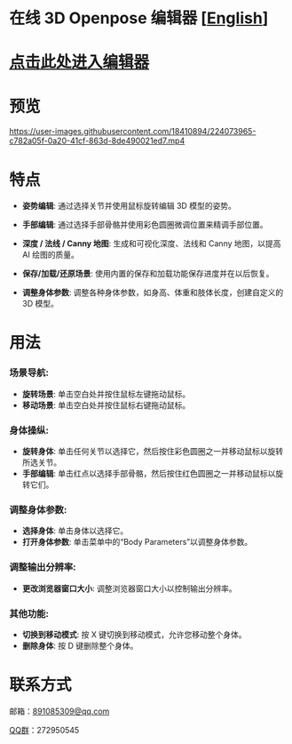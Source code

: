 # 在线 3D Openpose 编辑器 [[English](README.md)]
# [点击此处进入编辑器](https://zhuyu1997.github.io/open-pose-editor/)
# 预览
https://user-images.githubusercontent.com/18410894/224073965-c782a05f-0a20-41cf-863d-8de490021ed7.mp4
# 特点

- **姿势编辑**: 通过选择关节并使用鼠标旋转编辑 3D 模型的姿势。

- **手部编辑**: 通过选择手部骨骼并使用彩色圆圈微调位置来精调手部位置。

- **深度 / 法线 / Canny 地图**: 生成和可视化深度、法线和 Canny 地图，以提高 AI 绘图的质量。

- **保存/加载/还原场景**: 使用内置的保存和加载功能保存进度并在以后恢复。

- **调整身体参数**: 调整各种身体参数，如身高、体重和肢体长度，创建自定义的 3D 模型。

# 用法
### 场景导航:
- **旋转场景**: 单击空白处并按住鼠标左键拖动鼠标。
- **移动场景**: 单击空白处并按住鼠标右键拖动鼠标。

### 身体操纵:
- **旋转身体**: 单击任何关节以选择它，然后按住彩色圆圈之一并移动鼠标以旋转所选关节。
- **手部编辑**: 单击红点以选择手部骨骼，然后按住红色圆圈之一并移动鼠标以旋转它们。

### 调整身体参数:
- **选择身体**: 单击身体以选择它。
- **打开身体参数**: 单击菜单中的“Body Parameters”以调整身体参数。

### 调整输出分辨率:
- **更改浏览器窗口大小**: 调整浏览器窗口大小以控制输出分辨率。

### 其他功能:
- **切换到移动模式**: 按 X 键切换到移动模式，允许您移动整个身体。
- **删除身体**: 按 D 键删除整个身体。

# 联系方式
邮箱：891085309@qq.com

[QQ群](https://jq.qq.com/?_wv=1027&k=N6j4nigd)：272950545
